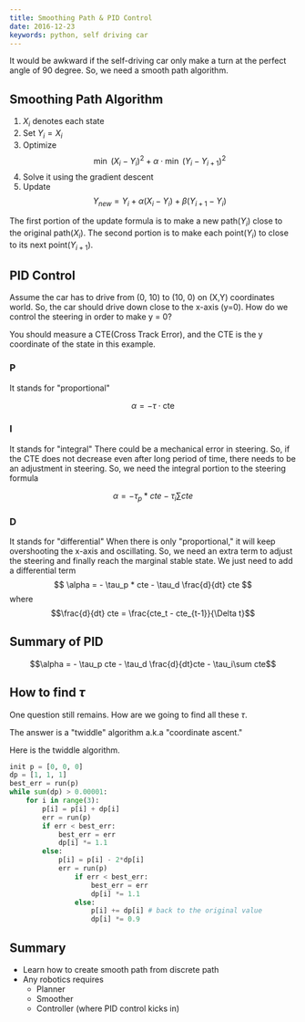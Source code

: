 ```yaml
---
title: Smoothing Path & PID Control
date: 2016-12-23
keywords: python, self driving car
---
```


It would be awkward if the self-driving car only make a turn at the perfect angle of 90 degree. So, we need a smooth path algorithm.

## Smoothing Path Algorithm
1. $X_i$ denotes each state
2. Set $Y_i = X_i$
3. Optimize $$\min\ (X_i - Y_i)^2 + \alpha \cdot \min\ (Y_i - Y_{i+1})^2$$
4. Solve it using the gradient descent
5. Update $$Y_{new} = Y_i + \alpha(X_i - Y_i) + \beta(Y_{i+1} - Y_i)$$

The first portion of the update formula is to make a new path($Y_i$) close to the original path($X_i$). The second portion is to make each point($Y_i$) to close to its next point($Y_{i+1}$).

## PID Control
Assume the car has to drive from (0, 10) to (10, 0) on (X,Y) coordinates world. So, the car should drive down close to the x-axis (y=0). How do we control the steering in order to make y = 0?

You should measure a CTE(Cross Track Error), and the CTE is the y coordinate of the state in this example.


### P
It stands for "proportional"

$$\alpha = - \tau \cdot \text{cte}$$


### I
It stands for "integral"
There could be a mechanical error in steering.
So, if the CTE does not decrease even after long period of time, there needs to be an adjustment in steering.
So, we need the integral portion to the steering formula

$$ \alpha = - \tau_p * cte  - \tau_i \sum cte $$

### D
It stands for "differential"
When there is only "proportional," it will keep overshooting the x-axis and oscillating. So, we need an extra term to adjust the steering and finally reach the marginal stable state.
We just need to add a differential term
$$ \alpha = - \tau_p * cte - \tau_d \frac{d}{dt} cte $$
where $$\frac{d}{dt} cte = \frac{cte_t - cte_{t-1}}{\Delta t}$$


## Summary of PID

$$\alpha = - \tau_p cte - \tau_d \frac{d}{dt}cte - \tau_i\sum cte$$


## How to find $\tau$
One question still remains. How are we going to find all these $\tau$.

The answer is a "twiddle" algorithm a.k.a "coordinate ascent."

Here is the twiddle algorithm.

```python
init p = [0, 0, 0]
dp = [1, 1, 1]
best_err = run(p)
while sum(dp) > 0.00001:
    for i in range(3):
        p[i] = p[i] + dp[i]
        err = run(p)
        if err < best_err:
            best_err = err
            dp[i] *= 1.1
        else:
            p[i] = p[i] - 2*dp[i]
            err = run(p)
                if err < best_err:
                    best_err = err
                    dp[i] *= 1.1
                else:
                    p[i] += dp[i] # back to the original value
                    dp[i] *= 0.9
```


## Summary
* Learn how to create smooth path from discrete path
* Any robotics requires
    - Planner
    - Smoother
    - Controller (where PID control kicks in)

